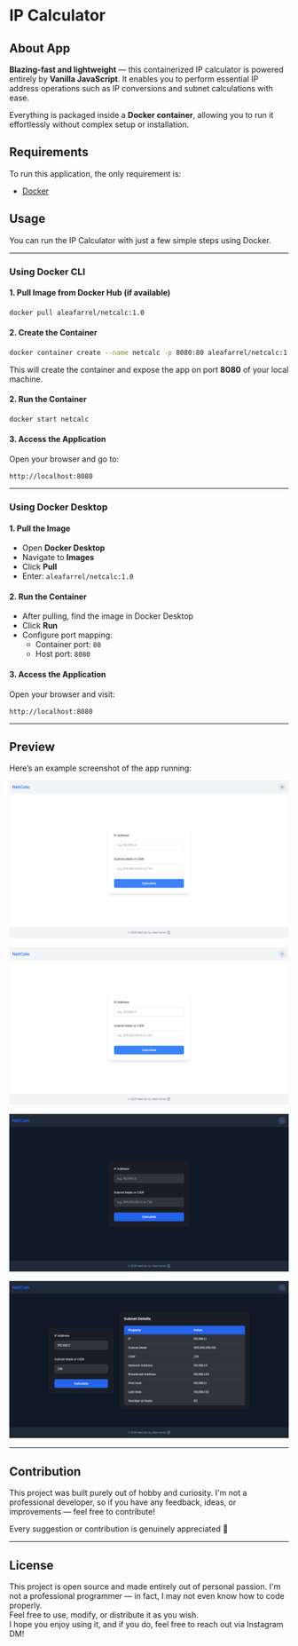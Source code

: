 # IP Calculator

## About App

**Blazing-fast and lightweight** — this containerized IP calculator is powered entirely by **Vanilla JavaScript**. It enables you to perform essential IP address operations such as IP conversions and subnet calculations with ease.

Everything is packaged inside a **Docker container**, allowing you to run it effortlessly without complex setup or installation.

## Requirements

To run this application, the only requirement is:

- [Docker](https://docs.docker.com/get-docker/)

## Usage

You can run the IP Calculator with just a few simple steps using Docker.

---

### Using Docker CLI

#### 1. Pull Image from Docker Hub (if available)

```bash
docker pull aleafarrel/netcalc:1.0
```

#### 2. Create the Container

```bash
docker container create --name netcalc -p 8080:80 aleafarrel/netcalc:1.0
```

This will create the container and expose the app on port **8080** of your local machine.

#### 2. Run the Container

```bash
docker start netcalc
```

#### 3. Access the Application

Open your browser and go to:

```
http://localhost:8080
```

---

### Using Docker Desktop

#### 1. Pull the Image

- Open **Docker Desktop**
- Navigate to **Images**
- Click **Pull**
- Enter: `aleafarrel/netcalc:1.0`

#### 2. Run the Container

- After pulling, find the image in Docker Desktop
- Click **Run**
- Configure port mapping:
  - Container port: `80`
  - Host port: `8080`

#### 3. Access the Application

Open your browser and visit:

```
http://localhost:8080
```

---

## Preview

Here’s an example screenshot of the app running:

![Netcalc Preview](pictures/netcalc_light1.png)

![Netcalc Preview](pictures/netcalc_light1.png)

![Netcalc Preview](pictures/netcalc_dark1.png)

![Netcalc Preview](pictures/netcalc_dark2.png)

---

## Contribution

This project was built purely out of hobby and curiosity. I'm not a professional developer, so if you have any feedback, ideas, or improvements — feel free to contribute!

Every suggestion or contribution is genuinely appreciated 🙏

---

## License

This project is open source and made entirely out of personal passion. I'm not a professional programmer — in fact, I may not even know how to code properly.  
Feel free to use, modify, or distribute it as you wish.  
I hope you enjoy using it, and if you do, feel free to reach out via Instagram DM!